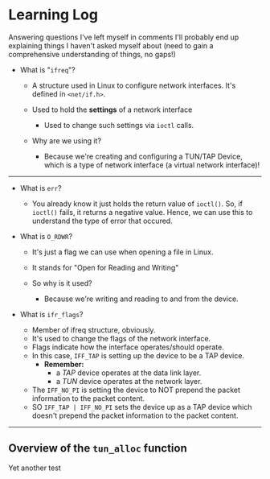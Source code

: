 # Learning Log
Answering questions I've left myself in comments
I'll probably end up explaining things I haven't asked myself about (need to
gain a comprehensive understanding of things, no gaps!)

- What is "```ifreq```"?
    - A structure used in Linux to configure network interfaces.
      It's defined in ```<net/if.h>```.
    - Used to hold the **settings** of a network interface
        - Used to change such settings via ```ioctl``` calls.
    
    - Why are we using it?
        - Because we're creating and configuring a TUN/TAP Device, which
          is a type of network interface (a virtual network interface)!

---

- What is ```err```?
    - You already know it just holds the return value of ```ioctl()```.
    So, if ```ioctl()``` fails, it returns a negative value. Hence,
    we can use this to understand the type of error that occured.

- What is `O_RDWR`?
    - It's just a flag we can use when opening a file in Linux.
    - It stands for "Open for Reading and Writing"
    
    - So why is it used?
      - Because we're writing and reading to and from the device.

- What is `ifr_flags`?
  - Member of ifreq structure, obviously.
  - It's used to change the flags of the network interface.
  - Flags indicate how the interface operates/should operate.
  - In this case, `IFF_TAP` is setting up the device to be a TAP device.
    - **Remember:**
      - a *TAP* device operates at the data link layer.
      - a *TUN* device operates at the network layer.
  - The `IFF_NO_PI` is setting the device to NOT prepend the packet information
    to the packet content.
  - SO `IFF_TAP | IFF_NO_PI` sets the device up as a TAP device which doesn't
    prepend the packet information to the packet content.

---

## Overview of the `tun_alloc` function
Yet another test